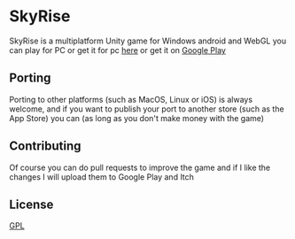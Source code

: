 # SkyRise

SkyRise is a multiplatform Unity game for Windows android and WebGL you can play for PC or get it for pc [here](https://gempuro-games.itch.io/sky-rise) or get it on [Google Play](https://play.google.com/store/apps/details?id=com.GempuroGames.SkyRise)

## Porting
Porting to other platforms (such as MacOS, Linux or iOS) is always welcome, and if you want to publish your port to another store (such as the App Store) you can (as long as you don't make money with the game)

## Contributing
Of course you can do pull requests to improve the game and if I like the changes I will upload them to Google Play and Itch

## License
[GPL](https://www.gnu.org/licenses/licenses.es.html)
